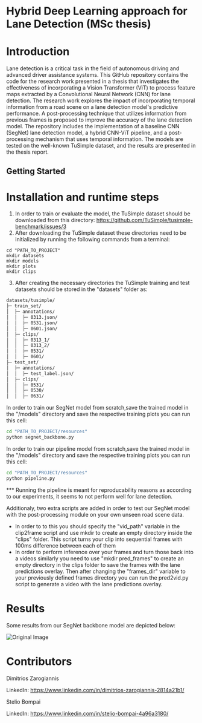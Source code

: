 # Hybrid Deep Learning approach for Lane Detection (MSc thesis) 

# Introduction
Lane detection is a critical task in the field of autonomous driving and advanced driver assistance systems. This GitHub repository contains the code for the research work presented in a thesis that investigates the effectiveness of incorporating a Vision Transformer (ViT) to process feature maps extracted by a Convolutional Neural Network (CNN) for lane detection.
The research work explores the impact of incorporating temporal information from a road scene on a lane detection model's predictive performance. A post-processing technique that utilizes information from previous frames is proposed to improve the accuracy of the lane detection model.
The repository includes the implementation of a baseline CNN (SegNet) lane detection model, a hybrid CNN-ViT pipeline, and a post-processing mechanism that uses temporal information. The models are tested on the well-known TuSimple dataset, and the results are presented in the thesis report.

## Getting Started

# Installation and runtime steps

1. In order to train or evaluate the model, the TuSimple dataset should be downloaded from this directory: https://github.com/TuSimple/tusimple-benchmark/issues/3
2. After downloading the TuSimple dataset these directories need to be initialized by running the following commands from a terminal:

```shell
cd "PATH_TO_PROJECT"
mkdir datasets
mkdir models
mkdir plots
mkdir clips

```
3. After creating the necessary directories the TuSimple training and test datasets should be stored in the "datasets" folder as:
```bash
datasets/tusimple/
├─ train_set/
│  ├─ annotations/
│  │  ├─ 0313.json/
│  │  ├─ 0531.json/
│  │  ├─ 0601.json/
│  ├─ clips/
│  │  ├─ 0313_1/
│  │  ├─ 0313_2/
│  │  ├─ 0531/
│  │  ├─ 0601/
├─ test_set/
│  ├─ annotations/
│  │  ├─ test_label.json/
│  ├─ clips/
│  │  ├─ 0531/
│  │  ├─ 0530/
│  │  ├─ 0631/
```

In order to train our SegNet model from scratch,save the trained model in the "/models" directory and save the respective training plots you can run this cell:
```bash
cd "PATH_TO_PROJECT/resources"
python segnet_backbone.py
```

In order to train our pipeline model from scratch,save the trained model in the "/models" directory and save the respective training plots you can run this cell:
```bash
cd "PATH_TO_PROJECT/resources"
python pipeline.py
```
*** Running the pipeline is meant for reproducability reasons as according to our experiments, it seems to not perform well for lane detection.

Additionaly, two extra scripts are added in order to test our SegNet model with the post-processing module on your own unseen road scene data.

- In order to to this you should specify the "vid_path" variable in the clip2frame script and use mkdir to create an empty directory inside the "clips" folder.
This script turns your clip into sequential frames with 100ms difference between each of them
- In order to perform inference over your frames and turn those back into a videos similarly you need to use "mkdir pred_frames" to create an empty directory
in the clips folder to save the frames with the lane predictions overlay.
Then after changing the "frames_dir" variable to your previously defined frames directory you can run the pred2vid.py script to generate a video with the lane
predictions overlay.

# Results
Some results from our SegNet backbone model are depicted below:

![Original Image](![HSsTFCx.jpg](https://iili.io/HSsTFCx.jpg))


# Contributors
Dimitrios Zarogiannis

LinkedIn: https://www.linkedin.com/in/dimitrios-zarogiannis-2814a21b1/

Stelio Bompai

LinkedIn: https://www.linkedin.com/in/stelio-bompai-4a96a3180/
